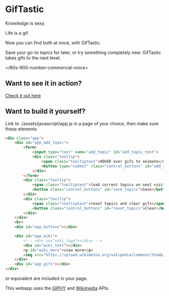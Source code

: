 # GifTastic

Knowledge is sexy.

Life is a gif.

Now you can find both at once, with GifTastic.

Save your go-to topics for later, or try something completely new. GifTastic takes gifs to the next level.

</80s-900-number-commercial-voice>

  
## Want to see it in action?
[Check it out here](http://koec.io/GifTastic/ "Hosted by GitHub")


## Want to build it yourself?
Link to ./assets/javascript/app.js in a page of your choice, then make sure these elements

```html
<div class="app">
    <div id="app_add_topic">
        <form>
            <input type="text" name="add_topic" id="add_topic_text">
            <div class="tooltip">
                <span class="tooltiptext">HOVER over gifs to animate</span>
                <button type="submit" class="control_buttons" id="add_topic_button">Add Topic</button>
            </div>
        </form>
        <div class="tooltip">
            <span class="tooltiptext">load current topics on next visit</span>
            <button class="control_buttons" id="save_topics">Save</button>
        </div>
        <div class="tooltip">
            <span class="tooltiptext">reset topics and clear gifs</span>                    
            <button class="control_buttons" id="reset_topics">Clear</button>
        </div>
    </div>
    <br>
    <div id="app_buttons"></div> 

    <div id="app_wiki">
        <!-- <div id="wiki_logo"></div> -->
        <div id="wiki_text"></div>
        <p id="wiki_more">view more</p>
        <img src="https://upload.wikimedia.org/wikipedia/commons/thumb/8/80/Wikipedia-logo-v2.svg/103px-Wikipedia-logo-v2.svg.png" id="wiki_logo">
    </div>
    <div id="app_gifs"></div>
</div>
```
or equivalent are included in your page.

This webapp uses the [GIPHY](https://developers.giphy.com/docs/ "documentation") and [Wikimedia](https://www.mediawiki.org/wiki/REST_API "overview") APIs.
